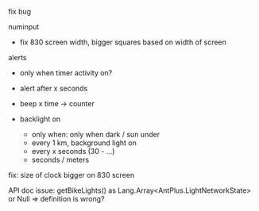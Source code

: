 fix bug


numinput
 - fix 830 screen width, bigger squares based on width of screen

alerts
- only when timer activity on?
- alert after x seconds
- beep x time -> counter

- backlight on
    - only when: only when dark / sun under
    - every 1 km, background light on
    - every x seconds (30 - ...)
    - seconds / meters

fix: size of clock bigger on 830 screen

API doc issue:
 getBikeLights() as Lang.Array<AntPlus.LightNetworkState> or Null  => definition is wrong?

  